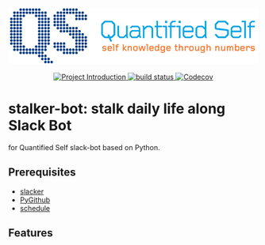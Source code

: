 <p align="center">
  <img src="images/qs.gif">
</p>
<p align="center">
  <a href="https://github.com/DongjunLee/stalker-bot">
    <img src="https://img.shields.io/badge/Quantified%20Self-Slack%20Bot-brightgreen.svg" alt="Project Introduction">
  </a>
  <a href="https://travis-ci.org/badges/shields">
    <img src="https://travis-ci.org/DongjunLee/stalker-bot.svg?branch=master" alt="build status">
  </a>
  <a href="https://codecov.io/gh/DongjunLee/stalker-bot">
    <img src="https://codecov.io/gh/DongjunLee/stalker-bot/branch/master/graph/badge.svg" alt="Codecov" />
  </a>
</p>

# stalker-bot: stalk daily life along Slack Bot

for Quantified Self slack-bot based on Python. 

## Prerequisites

- [slacker](https://github.com/os/slacker)
- [PyGithub](https://github.com/PyGithub/PyGithub)
- [schedule](https://github.com/dbader/schedule)

## Features

